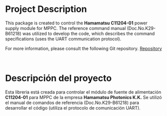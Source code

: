 # Project Description
This package is created to control the **Hamamatsu C11204-01** power supply module for MPPC.
The reference command manual (Doc.No.K29-B61218) was utilized to develop the code, which describes the command specifications (uses the UART communication protocol).

For more information, please consult the following Git repository.
[Repository](https://gitlab.ahuekna.org.ar/labo_6y7/2024/galan_moreno/software.git) 

<br>

# Descripción del proyecto
Esta libreria está creada para controlar el módulo de fuente de alimentación **C11204-01** para MPPC de la empresa **Hamamatsu Photonics K.K.**
Se utilizó el manual de comandos de referencia (Doc.No.K29-B61218) para desarrollar el código (utiliza el protocolo de comunicación UART).